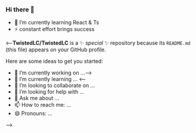 ### Hi there 👋

- 🌱 I’m currently learning React & Ts
- ⚡ constant effort brings success

<--**TwistedLC/TwistedLC** is a ✨ _special_ ✨ repository because its `README.md` (this file) appears on your GitHub profile.

Here are some ideas to get you started: 

- 🔭 I’m currently working on ...-->
- 🌱 I’m currently learning ...
<--
- 👯 I’m looking to collaborate on ...
- 🤔 I’m looking for help with ...
- 💬 Ask me about ...
- 📫 How to reach me: ...
- 😄 Pronouns: ...

-->
